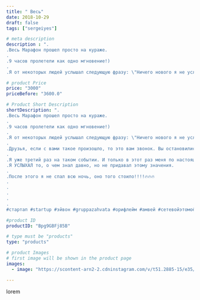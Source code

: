 ```yaml
---
title: " Весь"
date: 2018-10-29
draft: false
tags: ["sergeiyes"]

# meta description
description : ".
.Весь Марафон прошел просто на кураже.
.
.9 часов пролетели как одно мгновение!)
.
.Я от некоторых людей услышал следующую фразу: \"Ничего нового я не услышал"

# product Price
price: "3000"
priceBefore: "3600.0"

# Product Short Description
shortDescription: ".
.Весь Марафон прошел просто на кураже.
.
.9 часов пролетели как одно мгновение!)
.
.Я от некоторых людей услышал следующую фразу: \"Ничего нового я не услышал.\"
.
.Друзья, если с вами такое произошло, то это вам звонок. Вы остановились в своем развитии.
.
.Я уже третий раз на таком событии. И только в этот раз меня по настоящему торкнуло. .
.Я УСЛЫХАЛ то, о чем знал давно, но не придавал этому значения.
.
.После этого я не спал всю ночь, оно того стоило!!!!🔥🔥🔥
.
.
.
.
.
#стартап #startup #эйвон #gruppazahvata #орифлейм #амвей #сетевойэтомоё #сетевой #миллионер #бизнесбезвложений #млм  #сетевойэтомодно #сетевоймаркетинг #стильжизни  #пятигорск #КРЫМ #Севастополь #бизнес  #sergeystar"

#product ID
productID: "Bpg9GBFj85B"

# type must be "products"
type: "products"

# product Images
# first image will be shown in the product page
images:
  - image: "https://scontent-arn2-2.cdninstagram.com/v/t51.2885-15/e35/43772859_320242708765325_1718759411673157735_n.jpg?tp=1&_nc_ht=scontent-arn2-2.cdninstagram.com&_nc_cat=105&_nc_ohc=Kb3Y9GnNjLgAX_mWkF6&ccb=7-4&oh=68aff74e656af8ecafa618256651e03e&oe=6082A45A&_nc_sid=86f79a&ig_cache_key=MTkwMDc4NzczNzA3MTQzOTQyNQ%3D%3D.2-ccb7-4"

---
```

lorem
